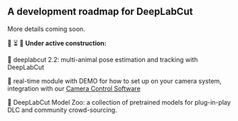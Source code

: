 ## A development roadmap for DeepLabCut 

More details coming soon. 

:loudspeaker: :hourglass_flowing_sand: :construction: **Under active construction:**

:black_square_button: deeplabcut 2.2: multi-animal pose estimation and tracking with DeepLabCut 

:black_square_button: real-time module with DEMO for how to set up on your camera system, integration with our [Camera Control Software](https://github.com/AdaptiveMotorControlLab/Camera_Control)

:black_square_button: DeepLabCut Model Zoo: a collection of pretrained models for plug-in-play DLC and community crowd-sourcing.
